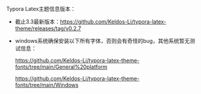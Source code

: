 Typora Latex主题信息版本：



- 截止3.3最新版本：https://github.com/Keldos-Li/typora-latex-theme/releases/tag/v0.2.7

- windows系统确保安装以下所有字体，否则会有奇怪的bug，其他系统暂无测试信息：

  https://github.com/Keldos-Li/typora-latex-theme-fonts/tree/main/General%20platform

  https://github.com/Keldos-Li/typora-latex-theme-fonts/tree/main/Windows



